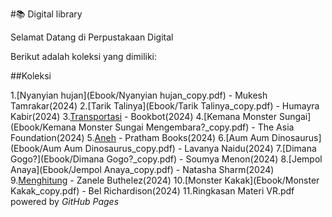 #📚 Digital library

Selamat Datang di Perpustakaan Digital

Berikut adalah koleksi yang dimiliki:

##Koleksi

1.[Nyanyian hujan](Ebook/Nyanyian hujan_copy.pdf) - Mukesh Tamrakar(2024)
2.[Tarik Talinya](Ebook/Tarik Talinya_copy.pdf) - Humayra Kabir(2024)
3.[Transportasi](Ebook/Transportasi_copy.pdf) - Bookbot(2024)
4.[Kemana Monster Sungai](Ebook/Kemana Monster Sungai Mengembara?_copy.pdf) - The Asia Foundation(2024)
5.[Aneh](Ebook/Aneh_copy.pdf) - Pratham Books(2024)
6.[Aum Aum Dinosaurus](Ebook/Aum Aum Dinosaurus_copy.pdf) - Lavanya Naidu(2024)
7.[Dimana Gogo?](Ebook/Dimana Gogo?_copy.pdf) - Soumya Menon(2024)
8.[Jempol Anaya](Ebook/Jempol Anaya_copy.pdf) - Natasha Sharm(2024)
9.[Menghitung](Ebook/Menghitung_copy.pdf) - Zanele Buthelez(2024)
10.[Monster Kakak](Ebook/Monster Kakak_copy.pdf) - Bel Richardison(2024)
11.Ringkasan Materi VR.pdf
powered by _GitHub Pages_
